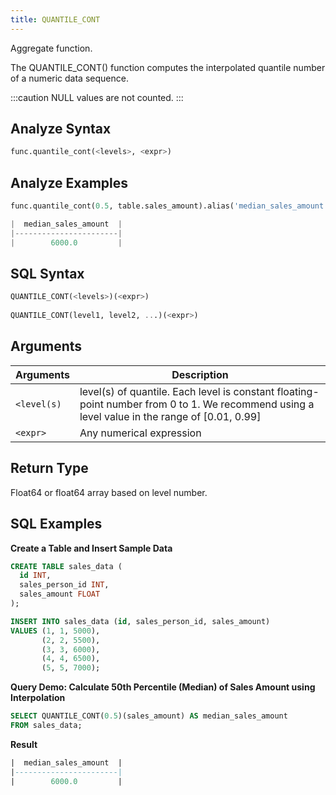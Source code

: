 ```yaml
---
title: QUANTILE_CONT
---
```


Aggregate function.

The QUANTILE_CONT() function computes the interpolated quantile number of a numeric data sequence.

:::caution
NULL values are not counted.
:::

## Analyze Syntax

```python
func.quantile_cont(<levels>, <expr>)
```

## Analyze Examples
```python
func.quantile_cont(0.5, table.sales_amount).alias('median_sales_amount')

|  median_sales_amount  |
|-----------------------|
|        6000.0         |
```

## SQL Syntax

```sql
QUANTILE_CONT(<levels>)(<expr>)
    
QUANTILE_CONT(level1, level2, ...)(<expr>)
```

## Arguments

| Arguments   | Description                                                                                                                                     |
|-------------|-------------------------------------------------------------------------------------------------------------------------------------------------|
| `<level(s)` | level(s) of quantile. Each level is constant floating-point number from 0 to 1. We recommend using a level value in the range of [0.01, 0.99]   |
| `<expr>`    | Any numerical expression                                                                                                                        |

## Return Type

Float64 or float64 array based on level number.

## SQL Examples

**Create a Table and Insert Sample Data**
```sql
CREATE TABLE sales_data (
  id INT,
  sales_person_id INT,
  sales_amount FLOAT
);

INSERT INTO sales_data (id, sales_person_id, sales_amount)
VALUES (1, 1, 5000),
       (2, 2, 5500),
       (3, 3, 6000),
       (4, 4, 6500),
       (5, 5, 7000);
```

**Query Demo: Calculate 50th Percentile (Median) of Sales Amount using Interpolation**
```sql
SELECT QUANTILE_CONT(0.5)(sales_amount) AS median_sales_amount
FROM sales_data;
```

**Result**
```sql
|  median_sales_amount  |
|-----------------------|
|        6000.0         |
```

